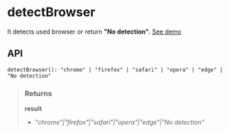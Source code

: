 # detectBrowser
It detects used browser or return __"No detection"__. [See demo](https://ndriadev.github.io/react-tools/#/utils/detectBrowser)

## API

```tsx
detectBrowser(): "chrome" | "firefox" | "safari" | "opera" | "edge" | "No detection"
```



> ### Returns
>
> __result__
> - _"chrome"|"firefox"|"safari"|"opera"|"edge"|"No detection"_  
>